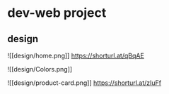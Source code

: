 # dev-web project

## design

![[design/home.png]]
https://shorturl.at/qBqAE

![[design/Colors.png]]

![[design/product-card.png]]
https://shorturl.at/zIuFf

